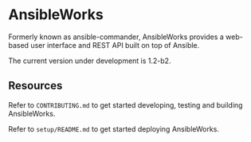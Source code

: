 AnsibleWorks
============

Formerly known as ansible-commander, AnsibleWorks provides a web-based user
interface and REST API built on top of Ansible.

The current version under development is 1.2-b2.

Resources
---------

Refer to `CONTRIBUTING.md` to get started developing, testing and building
AnsibleWorks.

Refer to `setup/README.md` to get started deploying AnsibleWorks.
